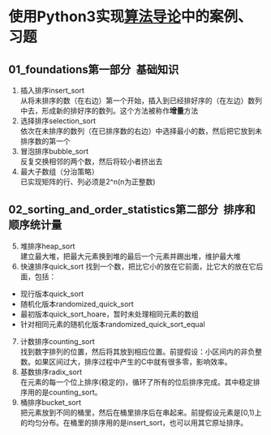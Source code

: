 # 使用Python3实现[算法导论](https://book.douban.com/subject/20432061/)中的案例、习题
## 01_foundations第一部分&ensp;基础知识
1. 插入排序insert_sort<br>
从将未排序的数（在右边）第一个开始，插入到已经排好序的（在左边）数列中去，形成新的排好序的数列。这个方法被称作**增量**方法
1. 选择排序selection_sort<br>
依次在未排序的数列（在已排序数的右边）中选择最小的数，然后把它放到未排序数的第一个
1. 冒泡排序bubble_sort<br>
反复交换相邻的两个数，然后将较小者挤出去
1. 最大子数组（分治策略）<br>
已实现矩阵的行、列必须是2^n(n为正整数)
## 02_sorting_and_order_statistics第二部分&ensp;排序和顺序统计量
5. 堆排序heap_sort<br>
建立最大堆，把最大元素换到堆的最后一个元素并踢出堆，维护最大堆
6. 快速排序quick_sort
找到一个数，把比它小的放在它前面，比它大的放在它后面，包括：<br>
* 现行版本quick_sort
* 随机化版本randomized_quick_sort
* 最初版本quick_sort_hoare，暂时未处理相同元素的数组
* 针对相同元素的随机化版本randomized_quick_sort_equal
7. 计数排序counting_sort<br>
找到数字排列的位置，然后将其放到相应位置。前提假设：小区间内的非负整数。如果区间过大，排序过程中产生的C中就有很多零，影响效率。
8. 基数排序radix_sort<br>
在元素的每一个位上排序(稳定的)，循环了所有的位后排序完成。其中稳定排序用的是counting_sort。
9. 桶排序bucket_sort<br>
把元素放到不同的桶里，然后在桶里排序后在串起来。前提假设元素是[0,1)上的均匀分布。在桶里的排序用的是insert_sort，也可以用其它原址排序。